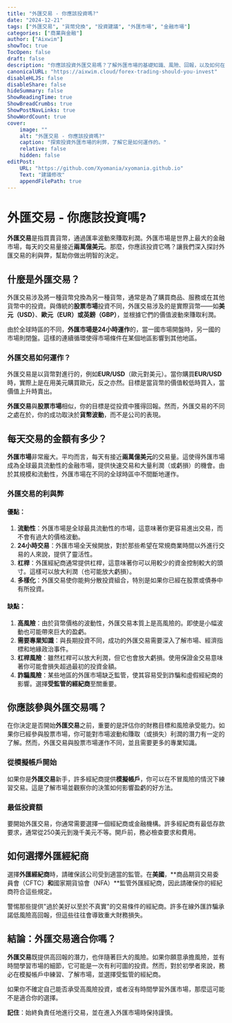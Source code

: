 ```yaml
---
title: "外匯交易 - 你應該投資嗎?"
date: "2024-12-21"
tags: ["外匯交易", "貨幣兌換", "投資建議", "外匯市場", "金融市場"]
categories: ["商業與金融"]
author: ["Aixwim"]
showToc: true
TocOpen: false
draft: false
description: "你應該投資外匯交易嗎？了解外匯市場的基礎知識、風險、回報，以及如何在這個高風險環境中安全入場。"
canonicalURL: "https://aixwim.cloud/forex-trading-should-you-invest"
disableHLJS: false
disableShare: false
hideSummary: false
ShowReadingTime: true
ShowBreadCrumbs: true
ShowPostNavLinks: true
ShowWordCount: true
cover:
    image: ""
    alt: "外匯交易 - 你應該投資嗎?"
    caption: "探索投資外匯市場的利弊，了解它是如何運作的。"
    relative: false
    hidden: false
editPost:
    URL: "https://github.com/Xyomania/xyomania.github.io"
    Text: "建議修改"
    appendFilePath: true
---
```


# 外匯交易 - 你應該投資嗎?

**外匯交易**是指買賣貨幣，通過匯率波動來賺取利潤。外匯市場是世界上最大的金融市場，每天的交易量接近**兩萬億美元**。那麼，你應該投資它嗎？讓我們深入探討外匯交易的利與弊，幫助你做出明智的決定。

## 什麼是外匯交易？

外匯交易涉及將一種貨幣兌換為另一種貨幣，通常是為了購買商品、服務或在其他貨幣中的投資。與傳統的**股票市場**投資不同，外匯交易涉及的是實際貨幣——如**美元（USD）**、**歐元（EUR）**或**英鎊（GBP）**，並根據它們的價值波動來賺取利潤。

由於全球時區的不同，**外匯市場是24小時運作**的，當一國市場開盤時，另一國的市場則閉盤。這樣的連續循環使得市場條件在某個地區影響到其他地區。

### 外匯交易如何運作？

外匯交易是以貨幣對進行的，例如**EUR/USD**（歐元對美元）。當你購買**EUR/USD**時，實際上是在用美元購買歐元，反之亦然。目標是當貨幣的價值較低時買入，當價值上升時賣出。

**外匯交易**與**股票市場**相似，你的目標是從投資中獲得回報。然而，外匯交易的不同之處在於，你的成功取決於**貨幣波動**，而不是公司的表現。

## 每天交易的金額有多少？

**外匯市場**非常龐大。平均而言，每天有接近**兩萬億美元**的交易量。這使得外匯市場成為全球最具流動性的金融市場，提供快速交易和大量利潤（或虧損）的機會。由於其規模和流動性，外匯市場在不同的全球時區中不間斷地運作。

### 外匯交易的利與弊

#### 優點：
1. **流動性**：外匯市場是全球最具流動性的市場，這意味著你更容易進出交易，而不會有過大的價格波動。
2. **24小時交易**：外匯市場全天候開放，對於那些希望在常規商業時間以外進行交易的人來說，提供了靈活性。
3. **杠桿**：外匯經紀商通常提供杠桿，這意味著你可以用較少的資金控制較大的頭寸。這樣可以放大利潤（也可能放大虧損）。
4. **多樣化**：外匯交易使你能夠分散投資組合，特別是如果你已經在股票或債券中有所投資。

#### 缺點：
1. **高風險**：由於貨幣價格的波動性，外匯交易本質上是高風險的。即使是小幅波動也可能帶來巨大的盈虧。
2. **需要專業知識**：與長期投資不同，成功的外匯交易需要深入了解市場、經濟指標和地緣政治事件。
3. **杠桿風險**：雖然杠桿可以放大利潤，但它也會放大虧損。使用保證金交易意味著你可能會損失超過最初的投資金額。
4. **詐騙風險**：某些地區的外匯市場缺乏監管，使其容易受到詐騙和虛假經紀商的影響。選擇**受監管的經紀商**至關重要。

## 你應該參與外匯交易嗎？

在你決定是否開始**外匯交易**之前，重要的是評估你的財務目標和風險承受能力。如果你已經參與股票市場，你可能對市場波動和賺取（或損失）利潤的潛力有一定的了解。然而，外匯交易與股票市場運作不同，並且需要更多的專業知識。

### 從模擬帳戶開始

如果你是**外匯交易**新手，許多經紀商提供**模擬帳戶**，你可以在不冒風險的情況下練習交易。這是了解市場並觀察你的決策如何影響盈虧的好方法。

### 最低投資額

要開始外匯交易，你通常需要選擇一個經紀商或金融機構。許多經紀商有最低存款要求，通常從250美元到幾千美元不等。開戶前，務必檢查要求和費用。

## 如何選擇外匯經紀商

選擇**外匯經紀商**時，請確保該公司受到適當的監管。在**美國**，**商品期貨交易委員會（CFTC）**和**國家期貨協會（NFA）**監管外匯經紀商，因此請確保你的經紀商符合這些規定。

警惕那些提供"過於美好以至於不真實"的交易條件的經紀商。許多在線外匯詐騙承諾低風險高回報，但這些往往會導致重大財務損失。

## 結論：外匯交易適合你嗎？

**外匯交易**既提供高回報的潛力，也伴隨著巨大的風險。如果你願意承擔風險，並有時間學習市場的細節，它可能是一次有利可圖的投資。然而，對於初學者來說，務必在模擬帳戶中練習、了解市場，並選擇受監管的經紀商。

如果你不確定自己能否承受高風險投資，或者沒有時間學習外匯市場，那麼這可能不是適合你的選擇。

**記住**：始終負責任地進行交易，並在進入外匯市場時保持謹慎。
